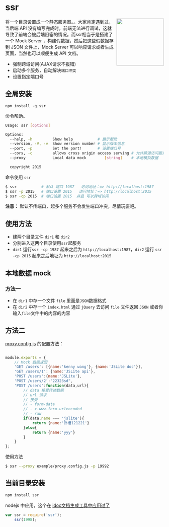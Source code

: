 # ssr

<img align="right" height="150" src="./img/ssr.png">

将一个目录设置成一个静态服务器。。大家肯定遇到过，当后端 API 没有编写完成时，前端无法进行调试，这就导致了前端会被后端阻塞的情况。而ssr相当于是搭建了一个 Mock Server ，构建假数据，然后把这些假数据存到 JSON 文件上，Mock Server 可以响应请求或者生成页面，当然也可以顺便生成 API 文档。

- 强制跨域访问(AJAX请求不报错)
- 启动多个服务，自动解决`端口冲突`
- 设置指定端口号

## 全局安装

```
npm install -g ssr 
```

命令帮助。

```bash
Usage: ssr [options]

Options:
  --help, -h         Show help           # 展示帮助
  --version, -V, -v  Show version number # 显示版本信息
  --port, -p         Set the port!       # 设置端口号
  --cors, -c         allows cross origin access serving # 允许跨源访问服务
  --proxy            Local data mock        [string]    # 本地模拟数据

  copyright 2015
```

命令使用 `ssr`  

```bash
$ ssr           # 默认 端口 1987   访问地址：=> http://localhost:1987
$ ssr -p 2015   # 端口设置 2015   访问地址：=> http://localhost:2015
$ ssr -cp 2015  # 端口设置 2015  并且 可以跨域访问
```

**注意：** 默认不传端口，起多个服务不会发生端口冲突，尽情玩耍吧。



## 使用方法

- 建两个目录文件 `dir1` 和 `dir2` 
- 分别进入这两个目录使用`ssr`起服务
- `dir1` 运行`ssr -cp 1987` 起来之后为 `http://localhost:1987`，`dir2` 运行 `ssr -cp 2015` 起来之后地址为 `http://localhost:2015`


## 本地数据 mock

### 方法一

- 在 `dir1` 中存一个文件 `file` 里面是`JSON`数据格式
- 在 `dir2` 中存一个 `index.html` 通过 `jQuery` 去访问 `file` 文件返回 `JSON` 或者你输入`file`文件中的内容的内容

## 方法二

[proxy.config.js](example/proxy.config.js) 的配置方法：

```js

module.exports = {
    // Mock 数据返回
    'GET /users': [{name:'kenny wang'}, {name:'JSLite doc'}],
    'GET /users/1': {name:'JSLite api'},
    'POST /users':{name:'JSLite'},
    'POST /users/2':"22323sd",
    'POST /users':function(data,url){
        // data 接受传递数据
        // url 请求
        // 接受
        // - form-data
        // - x-www-form-urlencoded
        // - raw
        if(data.name === 'jslite'){
            return {name:'卧槽121221'}
        }else{
            return {name:'yyy'}
        }
    }
};

```

使用方法

```bash
$ ssr --proxy example/proxy.config.js -p 19992
```

## 当前目录安装

```bash
npm install ssr
```

nodejs 中应用，这个在 [idoc文档生成工具中应用过了](https://github.com/jaywcjlove/idoc)

```js
var ssr = require('ssr');
    ssr(1998);
```
